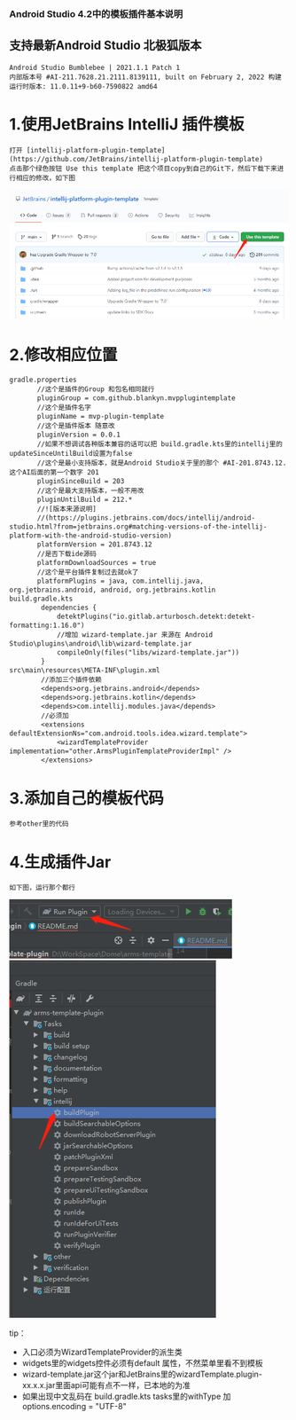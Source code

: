 ### Android Studio 4.2中的模板插件基本说明

## 支持最新Android Studio 北极狐版本
    Android Studio Bumblebee | 2021.1.1 Patch 1
    内部版本号 #AI-211.7628.21.2111.8139111, built on February 2, 2022 构建
    运行时版本: 11.0.11+9-b60-7590822 amd64

# 1.使用JetBrains IntelliJ 插件模板

    打开 [intellij-platform-plugin-template](https://github.com/JetBrains/intellij-platform-plugin-template)
    点击那个绿色按钮 Use this template 把这个项目copy到自己的Git下，然后下载下来进行相应的修改，如下图
![](https://github.com/Blankyn/mvp-plugin-template/blob/main/imgs/1.png)

# 2.修改相应位置
    gradle.properties
           //这个是插件的Group 和包名相同就行
           pluginGroup = com.github.blankyn.mvpplugintemplate
           //这个是插件名字
           pluginName = mvp-plugin-template
           //这个是插件版本 随意改
           pluginVersion = 0.0.1
           //如果不想调试各种版本兼容的话可以把 build.gradle.kts里的intellij里的updateSinceUntilBuild设置为false
           //这个是最小支持版本，就是Android Studio关于里的那个 #AI-201.8743.12. 这个AI后面的第一个数字 201
           pluginSinceBuild = 203
           //这个是最大支持版本，一般不用改
           pluginUntilBuild = 212.*
           //![版本来源说明]
           //(https://plugins.jetbrains.com/docs/intellij/android-studio.html?from=jetbrains.org#matching-versions-of-the-intellij-platform-with-the-android-studio-version)
           platformVersion = 201.8743.12
           //是否下载ide源码
           platformDownloadSources = true
           //这个是平台插件复制过去就ok了
           platformPlugins = java, com.intellij.java, org.jetbrains.android, android, org.jetbrains.kotlin
    build.gradle.kts
            dependencies {
                detektPlugins("io.gitlab.arturbosch.detekt:detekt-formatting:1.16.0")
                //增加 wizard-template.jar 来源在 Android Studio\plugins\android\lib\wizard-template.jar
                compileOnly(files("libs/wizard-template.jar"))
            }
    src\main\resources\META-INF\plugin.xml
            //添加三个插件依赖
            <depends>org.jetbrains.android</depends>
            <depends>org.jetbrains.kotlin</depends>
            <depends>com.intellij.modules.java</depends>
            //必须加
            <extensions defaultExtensionNs="com.android.tools.idea.wizard.template">
                <wizardTemplateProvider implementation="other.ArmsPluginTemplateProviderImpl" />
            </extensions>

# 3.添加自己的模板代码
    参考other里的代码

# 4.生成插件Jar
    如下图，运行那个都行
![](https://github.com/Blankyn/mvp-plugin-template/blob/main/imgs/2.png)
![](https://github.com/Blankyn/mvp-plugin-template/blob/main/imgs/3.png)


tip：
- 入口必须为WizardTemplateProvider的派生类
- widgets里的widgets控件必须有default 属性，不然菜单里看不到模板
- wizard-template.jar这个jar和JetBrains里的wizardTemplate.plugin-xx.x.x.jar里面api可能有点不一样，已本地的为准
- 如果出现中文乱码在 build.gradle.kts tasks里的withType<JavaCompile> 加 options.encoding = "UTF-8"
